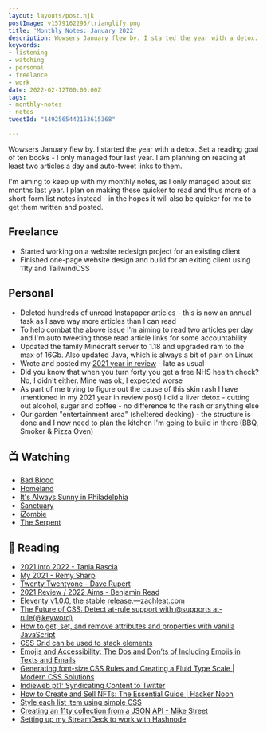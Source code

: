 ```yaml
---
layout: layouts/post.njk
postImage: v1579162295/trianglify.png
title: 'Monthly Notes: January 2022'
description: Wowsers January flew by. I started the year with a detox. Set a reading goal of 10 books - only managed four last year...
keywords:
- listening
- watching
- personal
- freelance
- work
date: 2022-02-12T00:00:00Z
tags:
- monthly-notes
- notes
tweetId: "1492565442153615368"

---
```

Wowsers January flew by. I started the year with a detox. Set a reading goal of ten books - I only managed four last year. I am planning on reading at least two articles a day and auto-tweet links to them.

I'm aiming to keep up with my monthly notes, as I only managed about six months last year. I plan on making these quicker to read and thus more of a short-form list notes instead - in the hopes it will also be quicker for me to get them written and posted.

## Freelance
- Started working on a website redesign project for an existing client
- Finished one-page website design and build for an exiting client using 11ty and TailwindCSS

## Personal
- Deleted hundreds of unread Instapaper articles - this is now an annual task as I save way more articles than I can read
- To help combat the above issue I'm aiming to read two articles per day and I'm auto tweeting those read article links for some accountability
- Updated the family Minecraft server to 1.18 and upgraded ram to the max of 16Gb. Also updated Java, which is always a bit of pain on Linux
- Wrote and posted my [2021 year in review](https://www.juanfernandes.uk/blog/2021-year-in-review/) - late as usual
- Did you know that when you turn forty you get a free NHS health check? No, I didn't either. Mine was ok, I expected worse
- As part of me trying to figure out the cause of this skin rash I have (mentioned in my 2021 year in review post) I did a liver detox - cutting out alcohol, sugar and coffee - no difference to the rash or anything else
- Our garden "entertainment area" (sheltered decking) - the structure is done and I now need to plan the kitchen I'm going to build in there (BBQ, Smoker & Pizza Oven)


## 📺 Watching
- [Bad Blood](https://www.themoviedb.org/tv/72742-bad-blood "Bad Blood")
- [Homeland](https://www.themoviedb.org/tv/1407-homeland "Homeland")
- [It's Always Sunny in Philadelphia](https://www.themoviedb.org/tv/2710-it-s-always-sunny-in-philadelphia "It's Always Sunny in Philadelphia")
- [Sanctuary](https://www.themoviedb.org/tv/1310-sanctuary "Sanctuary")
- [iZombie](https://www.themoviedb.org/tv/60866-izombie "iZombie")
- [The Serpent](https://www.themoviedb.org/movie/504148-the-serpent "The Serpent")

## 📖 Reading
- [2021 into 2022 - Tania Rascia](https://www.taniarascia.com/2021-into-2022/ "2021 into 2022")
- [My 2021 - Remy Sharp](https://remysharp.com/2021/12/31/my-2021 "My 2021")
- [Twenty Twentyone - Dave Rupert](https://daverupert.com/2021/12/twenty-twentyone/ "Twenty Twentyone")
- [2021 Review / 2022 Aims - Benjamin Read](https://deliciousreverie.co.uk/posts/2021-review-2022-aims/ "2021 Review / 2022 Aims")
- [Eleventy v1.0.0, the stable release.—zachleat.com](https://www.zachleat.com/web/eleventy-one-point-oh/ "Eleventy v1.0.0, the stable release.—zachleat.com")
- [The Future of CSS: Detect at-rule support with @supports at-rule(@keyword)](https://www.bram.us/2022/01/20/detect-at-rule-support-with-the-at-rule-function/ "The Future of CSS: Detect at-rule support with @supports at-rule(@keyword)")
- [How to get, set, and remove attributes and properties with vanilla JavaScript](https://gomakethings.com/how-to-get-set-and-remove-attributes-and-properties-with-vanilla-javascript/ "How to get, set, and remove attributes and properties with vanilla JavaScript")
- [CSS Grid can be used to stack elements](https://www.stefanjudis.com/today-i-learned/css-grid-can-be-used-to-stack-elements/ "CSS Grid can be used to stack elements")
- [Emojis and Accessibility: The Dos and Don’ts of Including Emojis in Texts and Emails](https://blog.easterseals.com/emojis-and-accessibility-the-dos-and-donts-of-including-emojis-in-texts-and-emails/ "Emojis and Accessibility: The Dos and Don’ts of Including Emojis in Texts and Emails")
- [Generating font-size CSS Rules and Creating a Fluid Type Scale | Modern CSS Solutions](https://moderncss.dev/generating-font-size-css-rules-and-creating-a-fluid-type-scale/ "Generating font-size CSS Rules and Creating a Fluid Type Scale | Modern CSS Solutions")
- [Indieweb pt1: Syndicating Content to Twitter](https://mxb.dev/blog/syndicating-content-to-twitter-with-netlify-functions/ "Indieweb pt1: Syndicating Content to Twitter")
- [How to Create and Sell NFTs: The Essential Guide | Hacker Noon](https://hackernoon.com/how-to-create-and-sell-nfts-the-essential-guide-vp1w37u5 "How to Create and Sell NFTs: The Essential Guide | Hacker Noon")
- [Style each list item using simple CSS](https://devdojo.com/basharath/style-each-list-item-css "Style each list item using simple CSS")
- [Creating an 11ty collection from a JSON API - Mike Street](https://www.mikestreety.co.uk/blog/creating-an-11ty-collection-from-json-api/ "Creating an 11ty collection from a JSON API - Mike Street")
- [Setting up my StreamDeck to work with Hashnode](https://blog.tiia.rocks/setting-up-my-streamdeck-to-work-with-hashnode "Setting up my StreamDeck to work with Hashnode")
